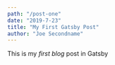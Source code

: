 ```yaml
---
path: "/post-one"
date: "2019-7-23"
title: "My First Gatsby Post"
author: "Joe Secondname"
---
```


This is my *first blog* post in Gatsby